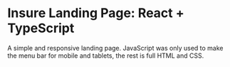 # Insure Landing Page: React + TypeScript

A simple and responsive landing page. JavaScript was only used to make the menu bar for mobile and tablets, the rest is full HTML and CSS.